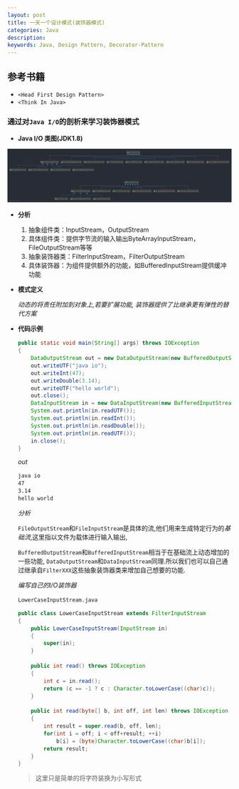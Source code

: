 ```yaml
---
layout: post
title: 一天一个设计模式(装饰器模式)
categories: Java
description: 
keywords: Java, Design Pattern, Decorator-Pattern
---
```


## 参考书籍

- `<Head First Design Pattern>`  
- `<Think In Java>`

### 通过对`Java I/O`的剖析来学习装饰器模式

- **Java I/O 类图(JDK1.8)**

![Java I/O](/images/posts/java/input_output_img.png)

- **分析**

    1. 抽象组件类：InputStream，OutputStream
    2. 具体组件类：提供字节流的输入输出ByteArrayInputStream，FileOutputStream等等
    3. 抽象装饰器类：FilterInputStream，FilterOutputStream
    3. 具体装饰器：为组件提供额外的功能，如BufferedInputStream提供缓冲功能
- **模式定义**

    *动态的将责任附加到对象上,若要扩展功能, 装饰器提供了比继承更有弹性的替代方案*

- **代码示例**

    ```Java
    public static void main(String[] args) throws IOException
    {
        DataOutputStream out = new DataOutputStream(new BufferedOutputStream(new FileOutputStream("test.txt")));
        out.writeUTF("java io");
        out.writeInt(47);
        out.writeDouble(3.14);
        out.writeUTF("hello world");
        out.close();
        DataInputStream in = new DataInputStream(new BufferedInputStream(new FileInputStream("test.txt")));
        System.out.println(in.readUTF());
        System.out.println(in.readInt());
        System.out.println(in.readDouble());
        System.out.println(in.readUTF());
        in.close();
    }
    ```

    *out*

    ```txt
    java io
    47
    3.14
    hello world
    ```

    *分析*

    `FileOutputStream`和`FileInputStream`是具体的流,他们用来生成特定行为的*基础流*,这里指以文件为载体进行输入输出,

    `BufferedOutputStream`和`BufferedInputStream`相当于在基础流上动态增加的一些功能, `DataOutputStream`和`DataInputStream`同理.所以我们也可以自己通过继承自`FilterXXX`这些抽象装饰器类来增加自己想要的功能.

    *编写自己的I/O装饰器*

    `LowerCaseInputStream.java`

    ```Java
    public class LowerCaseInputStream extends FilterInputStream
    {
        public LowerCaseInputStream(InputStream in)
        {
            super(in);
        }

        public int read() throws IOException
        {
            int c = in.read();
            return (c == -1 ? c : Character.toLowerCase((char)c));
        }

        public int read(byte[] b, int off, int len) throws IOException
        {
            int result = super.read(b, off, len);
            for(int i = off; i < off+result; ++i)
                b[i] = (byte)Character.toLowerCase((char)b[i]);
            return result;
        }
    }
    ```

    >这里只是简单的将字符装换为小写形式
